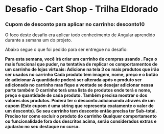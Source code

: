 # Desafio - Cart Shop - Trilha Eldorado

### Cupom de desconto para aplicar no carrinho: **desconto10**

O foco deste desafio era aplicar todo conhecimento de Angular aprendido durante a semana um do projeto.

Abaixo segue o que foi pedido para ser entregue no desafio:

**Para esta semana, você irá criar um carrinho de compras usando . Faça o mais funcional que puder, na tentativa de replicar os comportamentos de um carrinho de lojas virtuais:
Adicione na tela 3 ou mais produtos que irão ser usados no carrinho
Cada produto tem imagem, nome, preço e o botão de adicionar
A quantidade poderá ser alterada após o produto ser adicionado no carrinho mas fique a vontade se desejar adicionar nessa parte também
O carrinho terá uma lista de produtos onde terá o nome, preço e quantidade de cada produto.
Também precisa mostrar o  dos valores dos produtos.
Poderá ter o desconto adicionando através de um cupom (Este cupom é uma string que representa exatamente o valor de um desconto). Se seu carrinho tem desconto então precisa ter Sub-total.
Preciso ter como excluir o produto do carrinho
Qualquer comportamento ou funcionalidade fora dos descritos acima, serão considerados extras e ajudarão no seu destaque no curso.**


